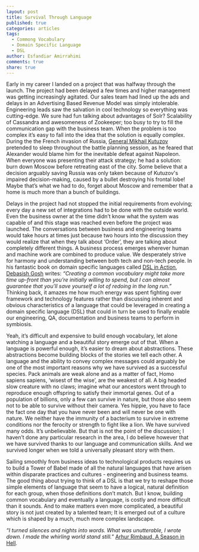 ```yaml
---
layout: post
title: Survival Through Language
published: true
categories: articles
tags: 
  - Commong Vocabulary
  - Domain Specific Language
  - DSL
author: Esfandiar Amirrahimi
comments: true
share: true
---
```


Early in my career I landed on a project that was halfway through the launch. The project had been delayed a few times and higher management was getting increasingly agitated. Our sales team had lined up the ads and delays in an Advertising Based Revenue Model was simply intolerable. Engineering leads saw the salvation in cool technology so everything was cutting-edge. We sure had fun talking about advantages of Solr? Scalability of Cassandra and awesomeness of Zookeeper; too busy to try to fill the communication gap with the business team. When the problem is too complex it’s easy to fall into the idea that the solution is equally complex. During the the French invasion of Russia, [General Mikhail Kutuzov](https://www.google.com/url?q=https://en.wikipedia.org/wiki/Mikhail_Kutuzov&sa=D&usg=AFQjCNEJjmk7mWm_MQnNBuzuZRjy8X8ezw) pretended to sleep throughout the battle planning session, as he feared that Alexander would blame him for the inevitable defeat against Napoleon. When everyone was presenting their attack strategy; he had a solution: burn down Moscow before retreating east of the city. Some believe that a decision arguably saving Russia was only taken because of Kutuzov's impaired decision-making, caused by a bullet destroying his frontal lobe! Maybe that’s what we had to do, forget about Moscow and remember that a home is much more than a bunch of buildings.

Delays in the project had not stopped the initial requirements from evolving; every day a new set of integrations had to be done with the outside world. Even the business owner at the time didn’t know what the system was capable of and this stage was reached even before the project was launched. The conversations between business and engineering teams would take hours at times just because two hours into the discussion they would realize that when they talk about ‘Order’, they are talking about completely different things. A business process emerges wherever human and machine work are combined to produce value. We desperately strive for harmony and understanding between both tech and non-tech people. In his fantastic book on domain specific languages called [DSL in Action](https://www.google.com/url?q=https://manning-content.s3.amazonaws.com/download/4/b4642ea-a269-4168-b43f-a8a90d8c0593/sample_Ch01_DSLsIAfm.pdf&sa=D&usg=AFQjCNFbmFaaueh11VB3wUzjH-5TnF5k0Q), [Debasish Gosh](https://www.google.com/url?q=http://debasishg.blogspot.ca/&sa=D&usg=AFQjCNHIjOK1wInsFux-98V7fXZC0mj3jg) writes: _“Creating a common vocabulary might take more time up-front than you’re initially willing to spend, but I can almost guarantee that you’ll save yourself a lot of redoing in the long run.”_ Thinking back, it amazes me how much energy was spent fighting over framework and technology features rather than discussing inherent and obvious characteristics of a language that could be leveraged in creating a domain specific language (DSL) that could in turn be used to finally enable our engineering, QA, documentation and business teams to perform in symbiosis. 

Yeah, it’s difficult and expensive to build enough vocabulary, let alone watching a language and a beautiful story emerge out of that. When a language is powerful enough, it’s easier to dream about abstractions. These abstractions become building blocks of the stories we tell each other. A language and the ability to convey complex messages could arguably be one of the most important reasons why we have survived as a successful species. Pack animals are weak alone and as a matter of fact, Homo sapiens sapiens, ‘wisest of the wise’, are the weakest of all. A big headed slow creature with no claws; imagine what our ancestors went through to reproduce enough offspring to satisfy their immortal genes. Out of a population of billions, only a few can survive in nature, but those also seem not to be able to survive without their camera. Yes hippie, you have to face the fact one day that you have never been and will never be one with nature. We neither have the immunity of a bacterium to survive in extreme conditions nor the ferocity or strength to fight like a lion. We have survived many odds. It’s unbelievable. But that is not the point of the discussion; I haven’t done any particular research in the area, I do believe however that we have survived thanks to our language and communication skills. And we survived longer when we told a universally pleasant story with them.

Sailing smoothly from business ideas to technological products requires us to build a Tower of Babel made of all the natural languages that have arisen within disparate practices and cultures - engineering and business teams. The good thing about trying to think of a DSL is that we try to reshape those simple elements of language that seem to have a logical, natural definition for each group, when those definitions don’t match. But I know, building common vocabulary and eventually a language, is costly and more difficult than it sounds. And to make matters even more complicated, a beautiful story is not just created by a talented team; It is emerged out of a culture which is shaped by a much, much more complex landscape. 

_“I turned silences and nights into words. What was unutterable, I wrote down. I made the whirling world stand still.”_ [Arhur Rimbaud, A Season in Hell](https://www.google.com/url?q=https://books.google.ca/books?id%3Dcu1KCAAAQBAJ%26pg%3DPT27%26lpg%3DPT27%26dq%3DI%2Bturned%2Bsilences%2Band%2Bnights%2Binto%2Bwords.%2BWhat%2Bwas%2Bunutterable,%2BI%2Bwrote%2Bdown.%2BI%2Bmade%2Bthe%2Bwhirling%2Bworld%2Bstand%2Bstill%26source%3Dbl%26ots%3D13VEIOsUHc%26sig%3D-sqirZAoMZvSoQgVk83VmO_Agyk%26hl%3Den%26sa%3DX%26ved%3D0CDgQ6AEwBWoVChMIuZ76pOnoxwIVChuSCh2irwbO%23v%3Donepage%26q%3DI%2520turned%2520silences%2520and%2520nights%2520into%2520words.%2520What%2520was%2520unutterable%252C%2520I%2520wrote%2520down.%2520I%2520made%2520the%2520whirling%2520world%2520stand%2520still%26f%3Dfalse&sa=D&usg=AFQjCNFP-EulvM5oZIpGwhd_Cymh1FAiSQ).

